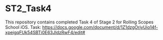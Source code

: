 # ST2_Task4
This repository contains completed Task 4 of Stage 2 for Rolling Scopes School iOS. Task: https://docs.google.com/document/d/1Z1dzgOriyUio14f-xpeigqFUk54SBTi0E63JldzRwF4/edit#
